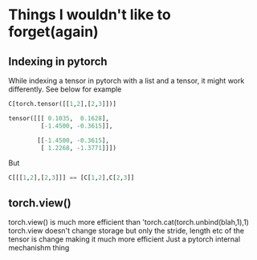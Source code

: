 # Things I wouldn't like to forget(again)

## Indexing in pytorch
While indexing a tensor in pytorch with a list and a tensor, it might work differently. See below for example
```python
C[torch.tensor([[1,2],[2,3]])]

tensor([[[ 0.1035,  0.1628],
         [-1.4500, -0.3615]],

        [[-1.4500, -0.3615],
         [ 1.2268, -1.3771]]])
```
But

```python
C[[[1,2],[2,3]]] == [C[1,2],C[2,3]]
```


## torch.view() 
torch.view() is much more efficient than 'torch.cat(torch.unbind(blah,1),1)
torch.view doesn't change storage but only the stride, length etc of the tensor is change making it much more efficient
Just a pytorch internal mechanishm thing